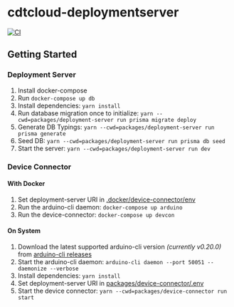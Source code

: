 # cdtcloud-deploymentserver
[![CI](https://github.com/eclipsesource/cdtcloud-deploymentserver/actions/workflows/ci.yaml/badge.svg)](https://github.com/eclipsesource/cdtcloud-deploymentserver/actions/workflows/ci.yaml)

## Getting Started

### Deployment Server

1. Install docker-compose
2. Run `docker-compose up db`
3. Install dependencies: `yarn install`
4. Run database migration once to initialize: `yarn --cwd=packages/deployment-server run prisma migrate deploy`
5. Generate DB Typings: `yarn --cwd=packages/deployment-server run prisma generate`
6. Seed DB: `yarn --cwd=packages/deployment-server run prisma db seed`
7. Start the server: `yarn --cwd=packages/deployment-server run dev`

### Device Connector

#### With Docker
1. Set deployment-server URI in [.docker/device-connector/env](.docker/device-connector/env)
3. Run the arduino-cli daemon: `docker-compose up arduino`
4. Run the device-connector: `docker-compose up devcon`

#### On System
1. Download the latest supported arduino-cli version _(currently v0.20.0)_ from [arduino-cli releases](https://github.com/arduino/arduino-cli/releases/tag/0.20.0)
2. Start the arduino-cli daemon: `arduino-cli daemon --port 50051 --daemonize --verbose`
3. Install dependencies: `yarn install`
4. Set deployment-server URI in [packages/device-connector/.env](packages/device-connector/.env)
5. Start the device connector: `yarn --cwd=packages/device-connector run start`
